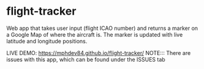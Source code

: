 # flight-tracker
Web app that takes user input (flight ICAO number) and returns a marker on a Google Map of where the aircraft is. The marker is updated with live latitude and longitude positions. 

LIVE DEMO: https://mphdev84.github.io/flight-tracker/
NOTE::: There are issues with this app, which can be found under the ISSUES tab
